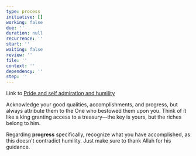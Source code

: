 ```yaml
---
type: process
initiative: []
working: false
due: ''
duration: null
recurrence: ''
start: ''
waiting: false
review: ''
file: ''
context: ''
dependency: ''
step: ''
---
```


Link to [Pride and self admiration and humility](Initiatives/bad%20traits/Pride%20and%20self%20admiration%20and%20humility.md)

Acknowledge your good qualities, accomplishments, and progress, but always attribute them to the One who bestowed them upon you. Think of it like a king granting access to a treasury—the key is yours, but the riches belong to him.

Regarding **progress** specifically, recognize what you have accomplished, as this doesn't contradict humility. Just make sure to thank Allah for his guidance.
